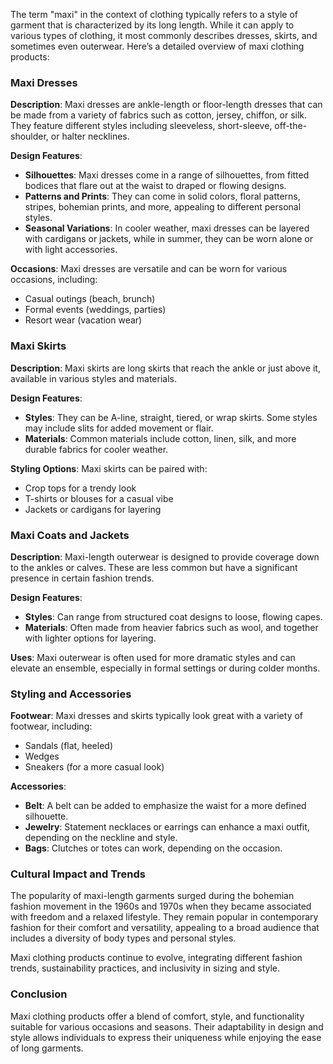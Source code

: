 The term "maxi" in the context of clothing typically refers to a style of garment that is characterized by its long length. While it can apply to various types of clothing, it most commonly describes dresses, skirts, and sometimes even outerwear. Here’s a detailed overview of maxi clothing products:

### Maxi Dresses

**Description**: Maxi dresses are ankle-length or floor-length dresses that can be made from a variety of fabrics such as cotton, jersey, chiffon, or silk. They feature different styles including sleeveless, short-sleeve, off-the-shoulder, or halter necklines.

**Design Features**:
- **Silhouettes**: Maxi dresses come in a range of silhouettes, from fitted bodices that flare out at the waist to draped or flowing designs.
- **Patterns and Prints**: They can come in solid colors, floral patterns, stripes, bohemian prints, and more, appealing to different personal styles.
- **Seasonal Variations**: In cooler weather, maxi dresses can be layered with cardigans or jackets, while in summer, they can be worn alone or with light accessories.
  
**Occasions**: Maxi dresses are versatile and can be worn for various occasions, including:
- Casual outings (beach, brunch)
- Formal events (weddings, parties)
- Resort wear (vacation wear)

### Maxi Skirts

**Description**: Maxi skirts are long skirts that reach the ankle or just above it, available in various styles and materials.

**Design Features**:
- **Styles**: They can be A-line, straight, tiered, or wrap skirts. Some styles may include slits for added movement or flair.
- **Materials**: Common materials include cotton, linen, silk, and more durable fabrics for cooler weather.
  
**Styling Options**: Maxi skirts can be paired with:
- Crop tops for a trendy look
- T-shirts or blouses for a casual vibe
- Jackets or cardigans for layering

### Maxi Coats and Jackets

**Description**: Maxi-length outerwear is designed to provide coverage down to the ankles or calves. These are less common but have a significant presence in certain fashion trends.

**Design Features**:
- **Styles**: Can range from structured coat designs to loose, flowing capes. 
- **Materials**: Often made from heavier fabrics such as wool, and together with lighter options for layering.
  
**Uses**: Maxi outerwear is often used for more dramatic styles and can elevate an ensemble, especially in formal settings or during colder months.

### Styling and Accessories

**Footwear**: Maxi dresses and skirts typically look great with a variety of footwear, including:
- Sandals (flat, heeled)
- Wedges
- Sneakers (for a more casual look)
  
**Accessories**:
- **Belt**: A belt can be added to emphasize the waist for a more defined silhouette.
- **Jewelry**: Statement necklaces or earrings can enhance a maxi outfit, depending on the neckline and style.
- **Bags**: Clutches or totes can work, depending on the occasion.

### Cultural Impact and Trends

The popularity of maxi-length garments surged during the bohemian fashion movement in the 1960s and 1970s when they became associated with freedom and a relaxed lifestyle. They remain popular in contemporary fashion for their comfort and versatility, appealing to a broad audience that includes a diversity of body types and personal styles.

Maxi clothing products continue to evolve, integrating different fashion trends, sustainability practices, and inclusivity in sizing and style. 

### Conclusion

Maxi clothing products offer a blend of comfort, style, and functionality suitable for various occasions and seasons. Their adaptability in design and style allows individuals to express their uniqueness while enjoying the ease of long garments.